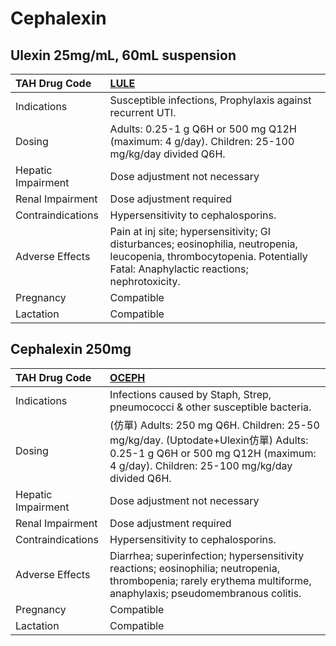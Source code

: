 # Cephalexin

## Ulexin 25mg/mL, 60mL suspension

| TAH Drug Code      | [LULE](https://www.tahsda.org.tw/drugs/hissearch.php?drug_code=LULE)                                                                                                     |
|:-------------------|:-------------------------------------------------------------------------------------------------------------------------------------------------------------------------|
| Indications        | Susceptible infections, Prophylaxis against recurrent UTI.                                                                                                               |
| Dosing             | Adults: 0.25-1 g Q6H or 500 mg Q12H (maximum: 4 g/day). Children: 25-100 mg/kg/day divided Q6H.                                                                          |
| Hepatic Impairment | Dose adjustment not necessary                                                                                                                                            |
| Renal Impairment   | Dose adjustment required                                                                                                                                                 |
| Contraindications  | Hypersensitivity to cephalosporins.                                                                                                                                      |
| Adverse Effects    | Pain at inj site; hypersensitivity; GI disturbances; eosinophilia, neutropenia, leucopenia, thrombocytopenia. Potentially Fatal: Anaphylactic reactions; nephrotoxicity. |
| Pregnancy          | Compatible                                                                                                                                                               |
| Lactation          | Compatible                                                                                                                                                               |

## Cephalexin 250mg

| TAH Drug Code      | [OCEPH](https://www.tahsda.org.tw/drugs/hissearch.php?drug_code=OCEPH)                                                                                                      |
|:-------------------|:----------------------------------------------------------------------------------------------------------------------------------------------------------------------------|
| Indications        | Infections caused by Staph, Strep, pneumococci & other susceptible bacteria.                                                                                                |
| Dosing             | (仿單) Adults: 250 mg Q6H. Children: 25-50 mg/kg/day. (Uptodate+Ulexin仿單) Adults: 0.25-1 g Q6H or 500 mg Q12H (maximum: 4 g/day). Children: 25-100 mg/kg/day divided Q6H. |
| Hepatic Impairment | Dose adjustment not necessary                                                                                                                                               |
| Renal Impairment   | Dose adjustment required                                                                                                                                                    |
| Contraindications  | Hypersensitivity to cephalosporins.                                                                                                                                         |
| Adverse Effects    | Diarrhea; superinfection; hypersensitivity reactions; eosinophilia; neutropenia, thrombopenia; rarely erythema multiforme, anaphylaxis; pseudomembranous colitis.           |
| Pregnancy          | Compatible                                                                                                                                                                  |
| Lactation          | Compatible                                                                                                                                                                  |

